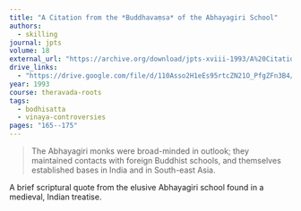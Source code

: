 ```yaml
---
title: "A Citation from the *Buddhavaṃsa* of the Abhayagiri School"
authors:
  - skilling
journal: jpts
volume: 18
external_url: "https://archive.org/download/jpts-xviii-1993/A%20Citation%20from%20the%20Buddhavamsa%20of%20the%20Abhayagiri%20School%20-%20Peter%20Skilling_text.pdf"
drive_links:
  - "https://drive.google.com/file/d/110Asso2H1eEs95rtcZN21O_PfgZFn3B4/view?usp=drivesdk"
year: 1993
course: theravada-roots
tags:
  - bodhisatta
  - vinaya-controversies
pages: "165--175"
---
```


> The Abhayagiri monks were broad-minded in outlook; they maintained contacts with foreign Buddhist schools, and themselves established bases in India and in South-east Asia. 

A brief scriptural quote from the elusive Abhayagiri school found in a medieval, Indian treatise.
